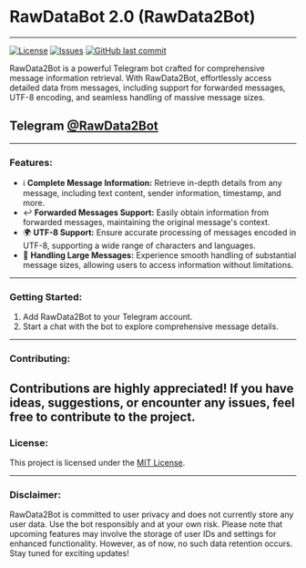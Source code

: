 # RawDataBot 2.0 (RawData2Bot)

---

[![License][license-badge]][license]
[![Issues][issues-badge]][issues]
[![GitHub last commit][last-commit-badge]]()

RawData2Bot is a powerful Telegram bot crafted for comprehensive message information retrieval. With RawData2Bot,
effortlessly access detailed data from messages, including support for forwarded messages, UTF-8 encoding, and seamless
handling of massive message sizes.

## Telegram [@RawData2Bot](https://t.me/RawData2Bot)

---

### Features:

- ℹ️ **Complete Message Information:** Retrieve in-depth details from any message, including text content, sender
  information, timestamp, and more.
- ↩️ **Forwarded Messages Support:** Easily obtain information from forwarded messages, maintaining the original
  message's context.
- 🌍 **UTF-8 Support:** Ensure accurate processing of messages encoded in UTF-8, supporting a wide range of characters
  and languages.
- 💪 **Handling Large Messages:** Experience smooth handling of substantial message sizes, allowing users to access
  information without limitations.

---

### Getting Started:

1. Add RawData2Bot to your Telegram account.
2. Start a chat with the bot to explore comprehensive message details.

---

### Contributing:

Contributions are highly appreciated! If you have ideas, suggestions, or encounter any issues, feel free to contribute
to the project.
---

### License:

This project is licensed under the [MIT License](LICENSE.txt).

---

### Disclaimer:

RawData2Bot is committed to user privacy and does not currently store any user data. Use the bot responsibly and at your
own risk. Please note that upcoming features may involve the storage of user IDs and settings for enhanced
functionality. However, as of now, no such data retention occurs. Stay tuned for exciting updates!


[code-quality-badge]: https://img.shields.io/scrutinizer/g/alexgoryushkin/RawData2Bot.svg

[code-quality]: https://scrutinizer-ci.com/g/alexgoryushkin/RawData2Bot/?branch=master "Code quality on Scrutinizer"

[license-badge]: https://img.shields.io/packagist/l/alexgoryushkin/RawData2Bot.svg

[license]: https://github.com/alexgoryushkin/RawData2Bot/blob/master/LICENSE.txt "License"

[issues-badge]: https://img.shields.io/github/issues-raw/alexgoryushkin/RawData2Bot.svg?maxAge=25000

[issues]: https://github.com/alexgoryushkin/RawData2Bot/issues "Issues"

[last-commit-badge]: https://img.shields.io/github/last-commit/alexgoryushkin/RawData2Bot.svg?style=flat
